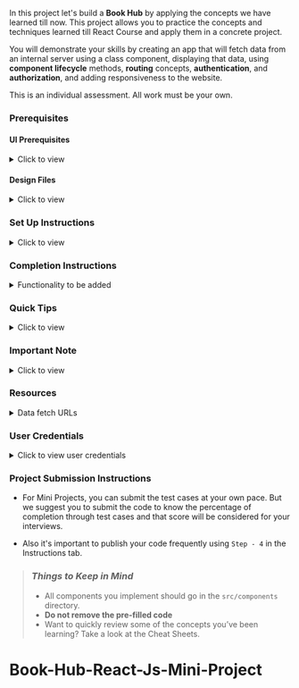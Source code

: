 In this project let's build a **Book Hub** by applying the concepts we have learned till now. This project allows you to practice the concepts and techniques learned till React Course and apply them in a concrete project.

You will demonstrate your skills by creating an app that will fetch data from an internal server using a class component, displaying that data, using **component lifecycle** methods, **routing** concepts, **authentication**, and **authorization**, and adding responsiveness to the website.

This is an individual assessment. All work must be your own.

### Prerequisites

#### UI Prerequisites

<details>
<summary>Click to view</summary>

- What is Figma?
  - Figma is a vector graphics editor and prototyping tool which is primarily web-based. You can check more info on the <a href="https://www.figma.com/" target="_blank">Website</a>.
- Create a Free account in Figma
  - Kindly follow the instructions as shown in <a href="https://www.youtube.com/watch?v=hrHL2VLMl7g&t=37s" target="_blank">this</a> video to create a Free Figma account. Watch the video upto **00:50**.
- How to Check CSS in Figma?
  - Kindly follow the instructions as shown in <a href="https://www.youtube.com/watch?v=B242nuM3y2s" target="_blank">this</a> video to check CSS in the Figma screen. Watch the video upto **02:45**.
- Export Images in Figma screen

  - Kindly follow the instructions as shown in <a href="https://www.youtube.com/watch?v=NpzL1MONwaw" target="_blank">this</a> video to export images from the Figma screen.
  - Click on the Export button to get Export options as shown in the below image.

  <div style="text-align:center;margin:10px 0px 0px 45px;width:200px;">
    <img src="https://assets.ccbp.in/frontend/react-js/figma-export-option.png" />
  </div>

- Upload your exported images from Figma to Cloudinary and get image URLs from Cloudinary. Refer <a href="https://learning.ccbp.in/projects/course?c_id=fe4c935d-3ad5-4bb8-a1a5-9b045ae70010&s_id=2f72d6fe-09a7-4c0a-b0db-196740c853a0&t_id=6535e48d-fb4e-45c4-9654-3da423c79e26" target="_blank">this</a> session for better understanding.

</details>

#### Design Files

<details>
<summary>Click to view</summary>

- You can check the **Design Files** for different devices <a href="https://www.figma.com/file/T8BdpViEZL6DhFxu0HlEPY/Book-Hub?node-id=0%3A1" target="_blank">here</a>.

</details>

### Set Up Instructions

<details>

<summary>Click to view</summary>

- Download dependencies by running `npm install`
- Start up the app using `npm start`

</details>

### Completion Instructions

<details>

<summary>Functionality to be added</summary>
<br/>
The app must have the following functionalities

- **Login Route**

  - When the invalid username and password are provided and the **Login** button is clicked, then the respective error message received from the response should be displayed
  - When the valid username and password are provided and the **Login** button is clicked, then the page should be navigated to the Home Route
  - When an _unauthenticated_ user tries to access the Home, Bookshelves and Book Details Route, then the page should be navigated to the Login Route
  - When an _authenticated_ user tries to access the Home, Bookshelves and Book Details Route, then the page should be navigated to the respective route
  - When an _authenticated_ user tries to access the Login Route, then the page should be navigated to the Home Route

- **Home Route**

  - When an _authenticated_ user opens the Home Route,

    - An HTTP GET request should be made to **Top Rated Books API URL** with `jwt_token` in the Cookies

      - **_Loader_** should be displayed while fetching the data
      - After the data is fetched successfully, display the list of top rated books received from the response
      - If the HTTP GET request made is unsuccessful, then the failure view given in the **Figma** screens should be displayed

        - When the **Try Again** button is clicked, an HTTP GET request should be made to **Top Rated Books API URL**

      - When the **Find Books** button is clicked, then the page should be navigated to the Bookshelves Route
      - When a **book item** is clicked, then the page should be navigated to the Book Details Route

    - **Header**  
    
      - When the **Book Hub logo** in the header is clicked, then the page should be navigated to the Home Route
      - When the **Home** link in the header is clicked, then the page should be navigated to the Home Route
      - When the **Bookshelves** link in the header is clicked, then the page should be navigated to the Bookshelves Route
      - When the **Logout** button in the header is clicked, then the page should be navigated to the Login Route

- **Bookshelves Route**

  - When an _authenticated_ user opens the Bookshelves Route

    - An HTTP GET request should be made to **Books API URL** with `jwt_token` in the Cookies and query parameters `shelf` and `search` with initial values as `ALL` and empty string respectively

      - The page should initially consist of **All Books** heading
      - **_Loader_** should be displayed while fetching the data
      - After the data is fetched successfully, display the list of books received from the response
      - If the HTTP GET request made is unsuccessful, then the failure view given in the **Figma** screens should be displayed

        - When the **Try Again** button is clicked, an HTTP GET request should be made to **Books API URL**

      - When a button in the **bookshelves** is clicked (Use the bookshelvesList data provided in the App.js to render Bookshelves),

        - The **All Books** heading changed to **{bookshelf name} Books**. Here the bookshelf name refers to the clicked bookshelf label from the provided `bookshelvesList`
        - Make an HTTP GET request to the **Books API URL**  with `jwt_token` in the Cookies and query parameter `shelf` with value as the value of the clicked bookshelf from the provided `bookshelvesList`
        - **_Loader_** should be displayed while fetching the data
        - After the data is fetched successfully, display the list of books received from the response

      - When a non-empty value is provided in the search input and the search icon button is clicked

        - Make an HTTP GET request to the **Books API URL** with `jwt_token` in the Cookies and query parameter `search` with value as the text provided in the search input
        - **_Loader_** should be displayed while fetching the data
        - After the data is fetched successfully, display the list of books received from the response

      - When the HTTP GET request made to the **Books API URL** returns an empty list for books, then the **No Books View** should be displayed as shown in the Figma

  - When multiple filters are applied, then the HTTP GET request should be made with all the filters that are applied

    - For example: When the **Read** bookshelf is clicked and search input value is **Speak**, then the **Books API URL** will be as follows

      ```js
      const apiUrl = 'https://apis.ccbp.in/book-hub/books?shelf=READ&search=Speak'
      ```

  - When a **book** item is clicked, then the page should be navigated to the Book Details Route
  - All the header functionalities mentioned in the Home Route should work in this route accordingly

- **Book Details Route**

  - When an _authenticated_ user opens the Book Details Route

    - An HTTP GET request should be made to **Book Details API URL** with `jwt_token` in the Cookies and book `id` as path parameter
      - **_Loader_** should be displayed while fetching the data
      - After the data is fetched successfully, book details received from the response should be displayed
    - If the HTTP GET request made is unsuccessful, then the failure view given in the **Figma** screens should be displayed
      - When the **Try Again** button is clicked, an HTTP GET request should be made to **Book Details API URL**

  - All the header functionalities mentioned in the Home Route should work in this route accordingly

- **Not Found Route**

  - When a random path is provided as the URL path, then the page should be navigated to the Not Found Route

- Users should be able to view the website responsively in mobile view, tablet view as well

- The App is provided with `bookshelvesList`. It consists of a list of bookshelf objects with the following properties in each bookshelf object

  |  Key  | Data Type |
  | :---: | :-------: |
  |  id   |  String   |
  | value |  String   |
  | label |  String   |

</details>

### Quick Tips

<details>

<summary>Click to view</summary>

- Third party packages to be used to achieve the design or functionality

  - React Slick

    - React Slick <a href="https://react-slick.neostack.com/docs/get-started" target="_blank">Documentation</a>
    - React Slick implementation <a href="https://codesandbox.io/s/react-slick-demo-iz90x?file=/src/components/ReactSlick/index.js" target="_blank">CodeSandbox</a>
    - Update the CSS accordingly to style the React Slider and arrow buttons, you can check the <a href="https://codesandbox.io/s/react-slick-demo-iz90x?file=/src/components/ReactSlick/index.css" target="_blank">CodeSandbox</a>
    - Add the below CDN links in your `public > index.html` file for CSS and Font, you can check the <a href="https://codesandbox.io/s/react-slick-demo-iz90x?file=/public/index.html" target="_blank">CodeSandbox</a> for adding below lines

    ```jsx
    <link rel="stylesheet" type="text/css" charset="UTF-8" href="https://cdnjs.cloudflare.com/ajax/libs/slick-carousel/1.6.0/slick.min.css" />
    <link rel="stylesheet" type="text/css" href="https://cdnjs.cloudflare.com/ajax/libs/slick-carousel/1.6.0/slick-theme.min.css" />
    ```

</details>

### Important Note

<details>
<summary>Click to view</summary>

<br/>

**The following instructions are required for the tests to pass**

- **Note:**

  - Don't use any third-party packages other than packages mentioned in the **Quick Tips**
  - Use media queries for responsiveness. Instead of rendering the same elements twice for responsiveness.
  - For Mini Projects, You have to use normal HTML elements to style the React Components. Usage of `styled-components` (CSS in JS) to style React components are not supported in Mini Projects. Test cases won't be passed, if you use styled components
  - Refer to the below Example for the usage of `testid` in the HTML elements

    - Example: `<div testid="bookItem" className="book-item"/>`

- **Routes**

  - Render `Login` Route component when the path in URL matches `/login`
  - Render `Home` Route component when the path in URL matches `/`
  - Render `Bookshelves` Route component when the path in URL matches `/shelf`
  - Render `Book Details` Route component when the path in URL matches `/books/:id`

- Wrap the `Loader` component with an HTML container element and add the `testid` attribute value as **loader** to it

  ```jsx
  <div className="loader-container" testid="loader">
    <Loader type="TailSpin" color="#0284C7" height={50} width={50} />
  </div>
  ```

- The Failure View image should consist of alt attribute value as `failure view`

- **Login Route**

  - Login Route should consist of website logo image with alt as `login website logo`
  - Login Route should consist of a website login image with alt as `website login`
  - The Cookies should be set by using the key name `jwt_token`  

- **Bookshelves Route**

  - The book images in the Bookshelves Route should have the alt as the value of the key `title` respectively from the received Books response
  - The search icon should be wrapped with an HTML button element with testid as `searchButton`
  - `BsSearch` icon from react-icons should be used for the **Search Icon** button
  - `BsFillStarFill` icon from react-icons should be used for the **star** image
  - When the HTTP GET request made to the given Books API returns the books list as empty, then the page should consist of No Books image with alt as `no books`

- **BookDetails Route**

  - `BsFillStarFill` icon from react-icons should be used for the **star** image

- **Not Found Route**

  - The Not Found image should consist of alt attribute value as `not found`

- **Header**

  - The Book Hub Logo image in Header should consist of alt attribute value as `website logo`

- **Footer**

  - `FaGoogle` icon from react-icons should be used for the **Google Icon** button in Footer
  - `FaTwitter` icon from react-icons should be used for the **Twitter Icon** button in Footer
  - `FaInstagram` icon from react-icons should be used for the **Instagram Icon** button in Footer
  - `FaYoutube` icon from react-icons should be used for the **Youtube Icon** button in Footer

</details>

### Resources

<details>
<summary>Data fetch URLs</summary>

- **Note:** Use the below sample code snippet to make a POST request on Login using valid username and password.

  ```js
  const options = {
    method: 'POST',
    body: JSON.stringify(userDetails),
  }
  ```

**Login API**

#### URL: `https://apis.ccbp.in/login`

#### Method: `POST`

#### Description:

Returns a response based on the credentials provided

#### Sample request object:

```json
{
  "username": "rahul",
  "password": "rahul@2021"
}
```

#### Sample Success Response

```json
{
  "jwt_token": "eyJhbGciOiJIUzI1NiIsInR5cCI6IkpXVCJ9.eyJ1c2VybmFtZSI6InJhaHVsIiwicm9sZSI6IlBSSU1FX1VTRVIiLCJpYXQiOjE2MTk2Mjg2MTN9. nZDlFsnSWArLKKeF0QbmdVfLgzUbx1BGJsqa2kc_21Y"
}
```

#### Sample Failure Response

```json
{
  "status_code": 404,
  "error_msg": "Username is not found"
}
```

**Top Rated Books API**

#### URL: `https://apis.ccbp.in/book-hub/top-rated-books`

#### Method: `GET`

#### Description:

Returns a response containing the list of 10 top rated books

#### Sample Response

```json
{
  "books": [
    {
      "id": "561d0af9-3cec-426d-9721-35ed8d7e9c3c",
      "author_name": "Chetan Bhagat",
      "cover_pic": "https://assets.ccbp.in/frontend/react-js/half-girlfriend-book.png",
      "title": "Half Girlfriend"
    },
    {
      "id": "5f7fe73a-c4f2-4d58-b4ad-ec88426e26be",
      "author_name": "Robert Kiyosaki",
      "cover_pic": "https://assets.ccbp.in/frontend/react-js/rich-dad-poor-dad-book.png",
      "title": "Rich Dad Poor Dad"
    },
    ...
  ],
  "total": 10
}
```

**Books API**

#### URL: `https://apis.ccbp.in/book-hub/books?shelf={bookshelfName}&search={searchText}`

#### Example: `https://apis.ccbp.in/book-hub/books?shelf=Read&search=Luke`

#### Method: `GET`

#### Description:

Returns a response containing the list of books based on the query parameters

#### Sample Response

```json
{
  "books": [
    {
      "id": "54402549-a4bd-4c99-a176-bd795d47173a",
      "title": "One life one chance",
      "read_status": "Read",
      "rating": 4.2,
      "author_name": "Luke Richmond",
      "cover_pic": "https://assets.ccbp.in/frontend/react-js/one-life-one-chance-book.png"
    },
    ...
  ],
  "total": 10
}
```

**Book Details API**

#### URL: `https://apis.ccbp.in/book-hub/books/{bookId}`

#### Example: `https://apis.ccbp.in/book-hub/books/7850622e-1b70-4396-963d-e68d5a2577d7`

#### Method: `GET`

#### Description:

Returns a response containing book details

#### Sample Response

```json
{
  "book_details": {
    "id": "7850622e-1b70-4396-963d-e68d5a2577d7",
    "author_name": "Ady Barkan",
    "cover_pic": "https://assets.ccbp.in/frontend/react-js/eyes-to-the-wind-book.png",
    "about_book": "Eyes to the Wind is a rousing memoir featuring intertwining storylines about determination, perseverance, and how to live a life filled with purpose and intention.",
    "rating": 4.8,
    "read_status": "READ",
    "title": "Eyes to the Wind",
    "about_author": "Ady Barkan is an American lawyer and liberal activist. He is a co-founder of the Be a Hero PAC and is an organizer for the Center for Popular Democracy, where he led the Fed Up campaign."
  }
}
```

</details>

### User Credentials

<details>
<summary>Click to view user credentials</summary>

<br/>

**You can use any one of the following credentials**

```text
  username: aakash
  password: sky@007
```

```text
  username: agastya
  password: myth#789
```

```text
  username: advika
  password: world@5
```

```text
  username: binita
  password: modest*6
```

```text
  username: chetan
  password: vigor$life
```

```text
  username: deepak
  password: lightstar@1
```

```text
  username: harshad
  password: joy@85
```

```text
  username: kapil
  password: moon$008
```

```text
 username: rahul
 password: rahul@2021
```

```text
  username: shravya
  password: musical#stone
```

```text
  username: saira
  password: princess@9
```

<br/>
</details>

### Project Submission Instructions

- For Mini Projects, you can submit the test cases at your own pace. But we suggest you to submit the code to know the percentage of completion through test cases and that score will be considered for your interviews.

- Also it's important to publish your code frequently using `Step - 4` in the Instructions tab.

> ### _Things to Keep in Mind_
>
> - All components you implement should go in the `src/components` directory.
> - **Do not remove the pre-filled code**
> - Want to quickly review some of the concepts you’ve been learning? Take a look at the Cheat Sheets.
# Book-Hub-React-Js-Mini-Project
